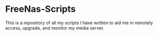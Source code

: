 # FreeNas-Scripts
This is a repository of all my scripts I have written to aid me in remotely access, upgrade, and monitor my media server. 
